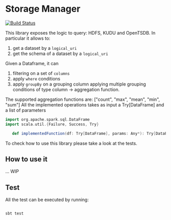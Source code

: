 # Storage Manager

[![Build Status](https://travis-ci.org/freeCodeCamp/how-to-contribute-to-open-source.svg?branch=master)](https://travis-ci.org/freeCodeCamp/how-to-contribute-to-open-source)


This library exposes the logic to query: HDFS, KUDU and OpenTSDB.
In particular it allows to:

1. get a dataset by a `logical_uri`
2. get the schema of a dataset by a `logical_uri`

Given a Dataframe, it can
1. filtering on a set of `columns`
4. apply `where` conditions
5. apply `groupBy` on a grouping column applying multiple grouping conditions of type column -> aggregation function.

The supported aggregation functions are: ["count", "max", "mean", "min", "sum"]
All the implemented operations takes as input a Try[DataFrame] and a list of parameters

```scala
import org.apache.spark.sql.DataFrame
import scala.util.{Failure, Success, Try}

   def implementedFunction(df: Try[DataFrame], params: Any*): Try[DataFrame] = ???
```

To check how to use this library please take a look at the tests.

## How to use it

... WIP

## Test

All the test can be executed by running:

```sbtshell

sbt test
```
    